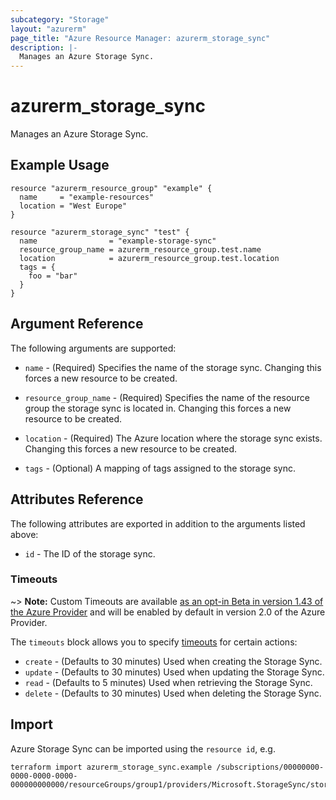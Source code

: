 ```yaml
---
subcategory: "Storage"
layout: "azurerm"
page_title: "Azure Resource Manager: azurerm_storage_sync"
description: |-
  Manages an Azure Storage Sync.
---
```


# azurerm_storage_sync

Manages an Azure Storage Sync.

## Example Usage

```hcl
resource "azurerm_resource_group" "example" {
  name     = "example-resources"
  location = "West Europe"
}

resource "azurerm_storage_sync" "test" {
  name                = "example-storage-sync"
  resource_group_name = azurerm_resource_group.test.name
  location            = azurerm_resource_group.test.location
  tags = {
    foo = "bar"
  }
}
```

## Argument Reference

The following arguments are supported:

* `name` - (Required) Specifies the name of the storage sync. Changing this forces a new resource to be created.

* `resource_group_name` - (Required) Specifies the name of the resource group the storage sync is located in. Changing this forces a new resource to be created.

* `location` - (Required) The Azure location where the storage sync exists. Changing this forces a new resource to be created.

* `tags` - (Optional) A mapping of tags assigned to the storage sync.

## Attributes Reference

The following attributes are exported in addition to the arguments listed above:

* `id` - The ID of the storage sync.

### Timeouts

~> **Note:** Custom Timeouts are available [as an opt-in Beta in version 1.43 of the Azure Provider](/docs/providers/azurerm/guides/2.0-beta.html) and will be enabled by default in version 2.0 of the Azure Provider.

The `timeouts` block allows you to specify [timeouts](https://www.terraform.io/docs/configuration/resources.html#timeouts) for certain actions:

* `create` - (Defaults to 30 minutes) Used when creating the Storage Sync.
* `update` - (Defaults to 30 minutes) Used when updating the Storage Sync.
* `read` - (Defaults to 5 minutes) Used when retrieving the Storage Sync.
* `delete` - (Defaults to 30 minutes) Used when deleting the Storage Sync.

## Import

Azure Storage Sync can be imported using the `resource id`, e.g.

```shell
terraform import azurerm_storage_sync.example /subscriptions/00000000-0000-0000-0000-000000000000/resourceGroups/group1/providers/Microsoft.StorageSync/storageSyncServices/storagesync1
```
